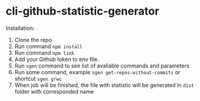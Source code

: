 # cli-github-statistic-generator

Installation:
1. Clone the repo
2. Run command `npm install`
3. Run command `npm link`
4. Add your Github token to env file.
5. Run `sgen` command to see list of avaliable commands and parameters
6. Run some command, example `sgen get-repos-without-commits` or shortcut `sgen grwc`
7. When job will be finished, the file with statistic will be generated in `dist` folder with corresponded name
